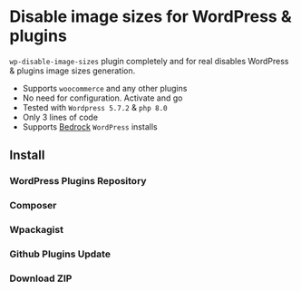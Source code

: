 # Disable image sizes for WordPress &amp; plugins

`wp-disable-image-sizes` plugin completely and for real disables WordPress &amp; plugins image sizes generation.

+  Supports `woocommerce` and any other plugins
+  No need for configuration. Activate and go
+  Tested with `Wordpress 5.7.2` & `php 8.0`
+  Only 3 lines of code
+  Supports [Bedrock](https://roots.io/bedrock) `WordPress` installs

## Install

### WordPress Plugins Repository

### Composer

### Wpackagist

### Github Plugins Update

### Download ZIP
